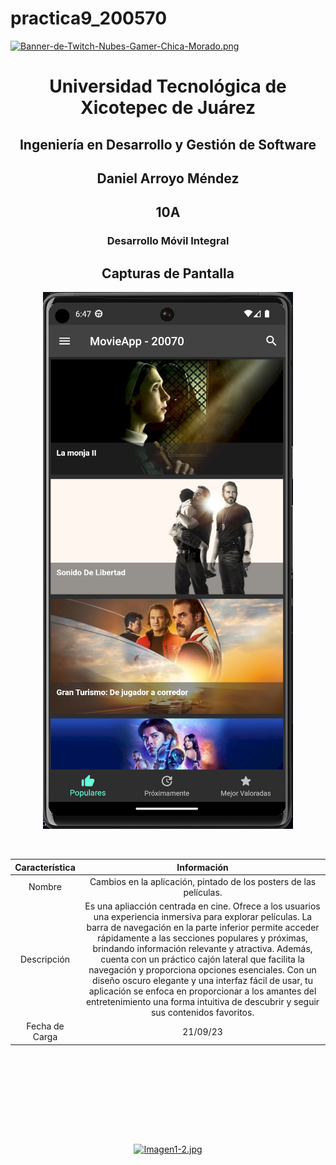 # practica9_200570

[![Banner-de-Twitch-Nubes-Gamer-Chica-Morado.png](https://i.postimg.cc/15q3LFXF/Banner-de-Twitch-Nubes-Gamer-Chica-Morado.png)](https://postimg.cc/MvzwBvyZ)

<div align="center">
  
# Universidad Tecnológica de Xicotepec de Juárez


## Ingeniería en Desarrollo y Gestión de Software
## Daniel Arroyo Méndez
## 10A
### Desarrollo Móvil Integral


## Capturas de Pantalla
<p align="center">
  <img src="https://github.com/DanyWhizzBang/DMI_Practica9_20570/blob/main/assets/ss1.png?raw=true">
</p>



&nbsp;
&nbsp;


|  Característica |  Información |
| :------------: | :------------: |
| Nombre  |  Cambios en la aplicación, pintado de los posters de las películas.  |
| Descripción  | Es una apliacción centrada en cine. Ofrece a los usuarios una experiencia inmersiva para explorar películas. La barra de navegación en la parte inferior permite acceder rápidamente a las secciones populares y próximas, brindando información relevante y atractiva. Además, cuenta con un práctico cajón lateral que facilita la navegación y proporciona opciones esenciales. Con un diseño oscuro elegante y una interfaz fácil de usar, tu aplicación se enfoca en proporcionar a los amantes del entretenimiento una forma intuitiva de descubrir y seguir sus contenidos favoritos.  |
|  Fecha de Carga | 21/09/23  |

&nbsp;
&nbsp;

&nbsp;
&nbsp;

<br>
<br>
<br>
<br>

[![Imagen1-2.jpg](https://i.postimg.cc/x1swjyVj/Imagen1-2.jpg)](https://postimg.cc/0zwWcSNh)



&nbsp;
&nbsp;
